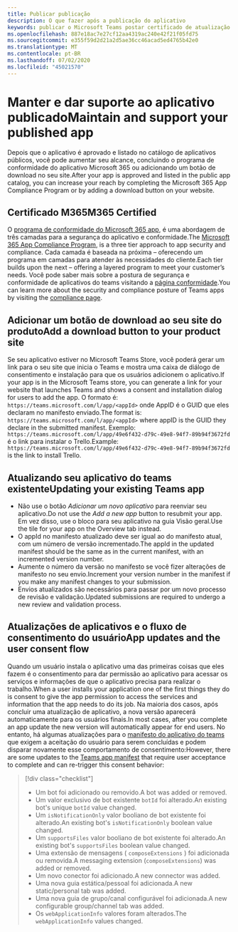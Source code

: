 ```yaml
---
title: Publicar publicação
description: O que fazer após a publicação do aplicativo
keywords: publicar o Microsoft Teams postar certificado de atualização
ms.openlocfilehash: 887e18ac7e27cf12aa4319ac240e42f21f05fd75
ms.sourcegitcommit: e355f59d2d21a2d5ae36cc46acad5ed4765b42e0
ms.translationtype: MT
ms.contentlocale: pt-BR
ms.lasthandoff: 07/02/2020
ms.locfileid: "45021570"
---
```

# <a name="maintain-and-support-your-published-app"></a><span data-ttu-id="2f04b-104">Manter e dar suporte ao aplicativo publicado</span><span class="sxs-lookup"><span data-stu-id="2f04b-104">Maintain and support your published app</span></span> 

<span data-ttu-id="2f04b-105">Depois que o aplicativo é aprovado e listado no catálogo de aplicativos públicos, você pode aumentar seu alcance, concluindo o programa de conformidade do aplicativo Microsoft 365 ou adicionando um botão de download no seu site.</span><span class="sxs-lookup"><span data-stu-id="2f04b-105">After your app is approved and listed in the public app catalog, you can increase your reach by completing the Microsoft 365 App Compliance Program or by adding a download button on your website.</span></span>

## <a name="m365-certified"></a><span data-ttu-id="2f04b-106">Certificado M365</span><span class="sxs-lookup"><span data-stu-id="2f04b-106">M365 Certified</span></span>

<span data-ttu-id="2f04b-107">O [programa de conformidade do Microsoft 365 app](./application-certification.md), é uma abordagem de três camadas para a segurança do aplicativo e conformidade.</span><span class="sxs-lookup"><span data-stu-id="2f04b-107">The [Microsoft 365 App Compliance Program](./application-certification.md), is a three tier approach to app security and compliance.</span></span> <span data-ttu-id="2f04b-108">Cada camada é baseada na próxima – oferecendo um programa em camadas para atender às necessidades do cliente.</span><span class="sxs-lookup"><span data-stu-id="2f04b-108">Each tier builds upon the next – offering a layered program to meet your customer’s needs.</span></span> <span data-ttu-id="2f04b-109">Você pode saber mais sobre a postura de segurança e conformidade de aplicativos do teams visitando a [página conformidade](https://docs.microsoft.com/microsoft-365-app-certification/teams/teams-apps).</span><span class="sxs-lookup"><span data-stu-id="2f04b-109">You can learn more about the security and compliance posture of Teams apps by visiting the [compliance page](https://docs.microsoft.com/microsoft-365-app-certification/teams/teams-apps).</span></span>

## <a name="add-a-download-button-to-your-product-site"></a><span data-ttu-id="2f04b-110">Adicionar um botão de download ao seu site do produto</span><span class="sxs-lookup"><span data-stu-id="2f04b-110">Add a download button to your product site</span></span>

<span data-ttu-id="2f04b-111">Se seu aplicativo estiver no Microsoft Teams Store, você poderá gerar um link para o seu site que inicia o Teams e mostra uma caixa de diálogo de consentimento e instalação para que os usuários adicionem o aplicativo.</span><span class="sxs-lookup"><span data-stu-id="2f04b-111">If your app is in the Microsoft Teams store, you can generate a link for your website that launches Teams and shows a consent and installation dialog for users to add the app.</span></span>
<span data-ttu-id="2f04b-112">O formato é: `https://teams.microsoft.com/l/app/<appId>` onde AppID é o GUID que eles declaram no manifesto enviado.</span><span class="sxs-lookup"><span data-stu-id="2f04b-112">The format is:  `https://teams.microsoft.com/l/app/<appId>` where appID is the GUID they declare in the submitted manifest.</span></span>
<span data-ttu-id="2f04b-113">Exemplo: `https://teams.microsoft.com/l/app/49e6f432-d79c-49e8-94f7-89b94f3672fd` é o link para instalar o Trello.</span><span class="sxs-lookup"><span data-stu-id="2f04b-113">Example: `https://teams.microsoft.com/l/app/49e6f432-d79c-49e8-94f7-89b94f3672fd` is the link to install Trello.</span></span>

## <a name="updating-your-existing-teams-app"></a><span data-ttu-id="2f04b-114">Atualizando seu aplicativo do teams existente</span><span class="sxs-lookup"><span data-stu-id="2f04b-114">Updating your existing Teams app</span></span>

* <span data-ttu-id="2f04b-115">Não use o botão *Adicionar um novo aplicativo* para reenviar seu aplicativo.</span><span class="sxs-lookup"><span data-stu-id="2f04b-115">Do not use the *Add a new app* button to resubmit your app.</span></span> <span data-ttu-id="2f04b-116">Em vez disso, use o bloco para seu aplicativo na guia Visão geral.</span><span class="sxs-lookup"><span data-stu-id="2f04b-116">Use the tile for your app on the Overview tab instead.</span></span>
* <span data-ttu-id="2f04b-117">O appId no manifesto atualizado deve ser igual ao do manifesto atual, com um número de versão incrementado.</span><span class="sxs-lookup"><span data-stu-id="2f04b-117">The appId in the updated manifest should be the same as in the current manifest, with an incremented version number.</span></span>
* <span data-ttu-id="2f04b-118">Aumente o número da versão no manifesto se você fizer alterações de manifesto no seu envio.</span><span class="sxs-lookup"><span data-stu-id="2f04b-118">Increment your version number in the manifest if you make any manifest changes to your submission.</span></span>
* <span data-ttu-id="2f04b-119">Envios atualizados são necessários para passar por um novo processo de revisão e validação.</span><span class="sxs-lookup"><span data-stu-id="2f04b-119">Updated submissions are required to undergo a new review and validation process.</span></span>

## <a name="app-updates-and-the-user-consent-flow"></a><span data-ttu-id="2f04b-120">Atualizações de aplicativos e o fluxo de consentimento do usuário</span><span class="sxs-lookup"><span data-stu-id="2f04b-120">App updates and the user consent flow</span></span>

<span data-ttu-id="2f04b-121">Quando um usuário instala o aplicativo uma das primeiras coisas que eles fazem é o consentimento para dar permissão ao aplicativo para acessar os serviços e informações de que o aplicativo precisa para realizar o trabalho.</span><span class="sxs-lookup"><span data-stu-id="2f04b-121">When a user installs your application one of the first things they do is consent to give the app permission to access the services and information that the app needs to do its job.</span></span> <span data-ttu-id="2f04b-122">Na maioria dos casos, após concluir uma atualização de aplicativo, a nova versão aparecerá automaticamente para os usuários finais.</span><span class="sxs-lookup"><span data-stu-id="2f04b-122">In most cases, after you complete an app update the new version will automatically appear for end users.</span></span> <span data-ttu-id="2f04b-123">No entanto, há algumas atualizações para o [manifesto do aplicativo do teams](../../../../resources/schema/manifest-schema.md) que exigem a aceitação do usuário para serem concluídas e podem disparar novamente esse comportamento de consentimento:</span><span class="sxs-lookup"><span data-stu-id="2f04b-123">However, there are some updates to the [Teams app manifest](../../../../resources/schema/manifest-schema.md) that require user acceptance to complete and can re-trigger this consent behavior:</span></span>

 >[!div class="checklist"]
>
> * <span data-ttu-id="2f04b-124">Um bot foi adicionado ou removido.</span><span class="sxs-lookup"><span data-stu-id="2f04b-124">A bot was added or removed.</span></span>
> * <span data-ttu-id="2f04b-125">Um valor exclusivo de bot existente `botId` foi alterado.</span><span class="sxs-lookup"><span data-stu-id="2f04b-125">An existing bot's unique `botId` value changed.</span></span>
> * <span data-ttu-id="2f04b-126">Um `isNotificationOnly` valor booliano de bot existente foi alterado.</span><span class="sxs-lookup"><span data-stu-id="2f04b-126">An existing bot's `isNotificationOnly` boolean value changed.</span></span>
> * <span data-ttu-id="2f04b-127">Um `supportsFiles` valor booliano de bot existente foi alterado.</span><span class="sxs-lookup"><span data-stu-id="2f04b-127">An existing bot's `supportsFiles` boolean value changed.</span></span>
> * <span data-ttu-id="2f04b-128">Uma extensão de mensagens ( `composeExtensions` ) foi adicionada ou removida.</span><span class="sxs-lookup"><span data-stu-id="2f04b-128">A messaging extension (`composeExtensions`) was added or removed.</span></span>
> * <span data-ttu-id="2f04b-129">Um novo conector foi adicionado.</span><span class="sxs-lookup"><span data-stu-id="2f04b-129">A new connector was added.</span></span>
> * <span data-ttu-id="2f04b-130">Uma nova guia estática/pessoal foi adicionada.</span><span class="sxs-lookup"><span data-stu-id="2f04b-130">A new static/personal tab was added.</span></span>
> * <span data-ttu-id="2f04b-131">Uma nova guia de grupo/canal configurável foi adicionada.</span><span class="sxs-lookup"><span data-stu-id="2f04b-131">A new configurable group/channel tab was added.</span></span>
> * <span data-ttu-id="2f04b-132">Os `webApplicationInfo` valores foram alterados.</span><span class="sxs-lookup"><span data-stu-id="2f04b-132">The `webApplicationInfo` values changed.</span></span>
>
